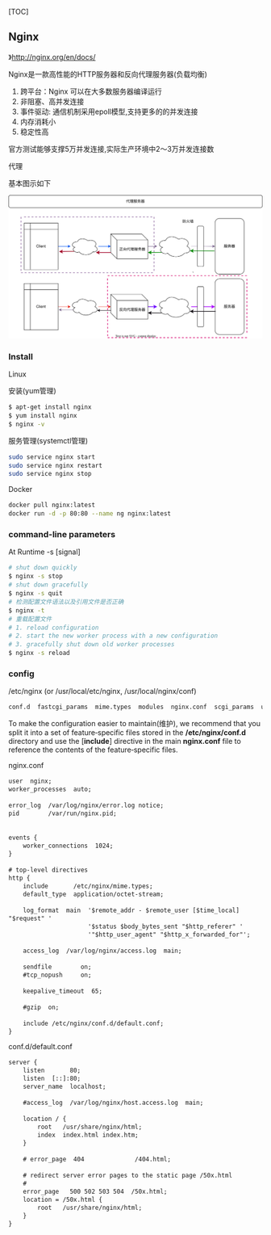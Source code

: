 [TOC]

## Nginx

》http://nginx.org/en/docs/

Nginx是一款高性能的HTTP服务器和反向代理服务器(负载均衡)

1. 跨平台：Nginx 可以在大多数服务器编译运行
2. 非阻塞、高并发连接
3. 事件驱动: 通信机制采用epoll模型,支持更多的的并发连接
4. 内存消耗小
5. 稳定性高

官方测试能够支撑5万并发连接,实际生产环境中2～3万并发连接数

代理

基本图示如下

![代理服务器](images/代理服务器.svg)

### Install

Linux

安装(yum管理)

~~~bash
$ apt-get install nginx
$ yum install nginx
$ nginx -v
~~~

服务管理(systemctl管理)

~~~bash
sudo service nginx start
sudo service nginx restart
sudo service nginx stop
~~~

Docker

~~~bash
docker pull nginx:latest
docker run -d -p 80:80 --name ng nginx:latest 
~~~

### command-line parameters

At Runtime -s [signal]

~~~bash
# shut down quickly
$ nginx -s stop
# shut down gracefully
$ nginx -s quit
# 检测配置文件语法以及引用文件是否正确
$ nginx -t 	
# 重载配置文件
# 1. reload configuration
# 2. start the new worker process with a new configuration
# 3. gracefully shut down old worker processes
$ nginx -s reload 
~~~

### config

/etc/nginx  (or /usr/local/etc/nginx, /usr/local/nginx/conf)

~~~bash
conf.d	fastcgi_params	mime.types  modules  nginx.conf  scgi_params  uwsgi_params
~~~

To make the configuration easier to maintain(维护), we recommend that you split it into a set of feature‑specific files stored in the **/etc/nginx/conf.d** directory and use the [**include**] directive in the main **nginx.conf** file to reference the contents of the feature‑specific files.

nginx.conf

~~~nginx
user  nginx;
worker_processes  auto;

error_log  /var/log/nginx/error.log notice;
pid        /var/run/nginx.pid;


events {
    worker_connections  1024;
}

# top‑level directives
http {
    include       /etc/nginx/mime.types;
    default_type  application/octet-stream;

    log_format  main  '$remote_addr - $remote_user [$time_local] "$request" '
                      '$status $body_bytes_sent "$http_referer" '
                      '"$http_user_agent" "$http_x_forwarded_for"';

    access_log  /var/log/nginx/access.log  main;

    sendfile        on;
    #tcp_nopush     on;

    keepalive_timeout  65;

    #gzip  on;
    
    include /etc/nginx/conf.d/default.conf;
}
~~~

conf.d/default.conf

~~~nginx
server {
    listen       80;
    listen  [::]:80;
    server_name  localhost;

    #access_log  /var/log/nginx/host.access.log  main;

    location / {
        root   /usr/share/nginx/html;
        index  index.html index.htm;
    }

    # error_page  404              /404.html;

    # redirect server error pages to the static page /50x.html
    #
    error_page   500 502 503 504  /50x.html;
    location = /50x.html {
        root   /usr/share/nginx/html;
    }
}
~~~

